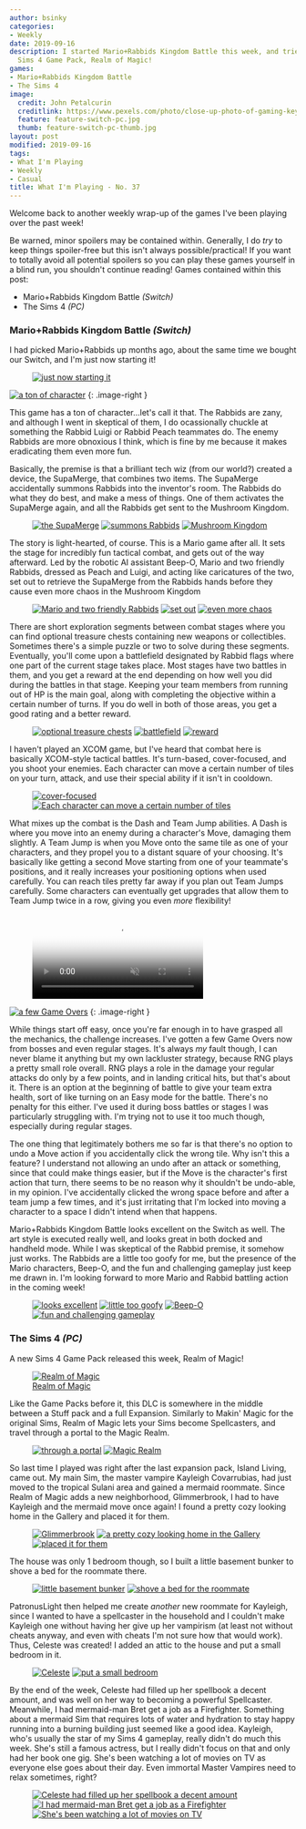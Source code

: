 ```yaml
---
author: bsinky
categories:
- Weekly
date: 2019-09-16
description: I started Mario+Rabbids Kingdom Battle this week, and tried out the latest
  Sims 4 Game Pack, Realm of Magic!
games:
- Mario+Rabbids Kingdom Battle
- The Sims 4
image:
  credit: John Petalcurin
  creditlink: https://www.pexels.com/photo/close-up-photo-of-gaming-keyboard-2115257/
  feature: feature-switch-pc.jpg
  thumb: feature-switch-pc-thumb.jpg
layout: post
modified: 2019-09-16
tags:
- What I'm Playing
- Weekly
- Casual
title: What I'm Playing - No. 37
---
```


Welcome back to another weekly wrap-up of the games I've been playing over the
past week!

Be warned, minor spoilers may be contained within. Generally, I do *try* to keep
things spoiler-free but this isn't always possible/practical! If you want to
totally avoid all potential spoilers so you can play these games yourself in a
blind run, you shouldn't continue reading! Games contained within this post:

 - Mario+Rabbids Kingdom Battle *(Switch)*
 - The Sims 4 *(PC)*

<!--more-->

### Mario+Rabbids Kingdom Battle *(Switch)*

I had picked Mario+Rabbids up months ago, about the same time we bought our
Switch, and I'm just now starting it!

<figure class="half center">
    <a href="https://i.imgur.com/NcSe0x9.jpg"><img src="https://i.imgur.com/NcSe0x9m.jpg" alt="just now starting it"/>
    </a>
</figure>

[![a ton of character](https://i.imgur.com/atxSn2Fm.jpg)](https://i.imgur.com/atxSn2F.jpg)
{: .image-right }

This game has a ton of character...let's call it that. The Rabbids are zany, and
although I went in skeptical of them, I do ocassionally chuckle at something the
Rabbid Luigi or Rabbid Peach teammates do. The enemy Rabbids are more obnoxious
I think, which is fine by me because it makes eradicating them even more fun.

Basically, the premise is that a brilliant tech wiz (from our world?) created a
device, the SupaMerge, that combines two items. The SupaMerge accidentally
summons Rabbids into the inventor's room. The Rabbids do what they do best, and
make a mess of things. One of them activates the SupaMerge again, and all the
Rabbids get sent to the Mushroom Kingdom.

<figure class="third">
    <a href="https://i.imgur.com/k4sb6Fk.jpg"><img src="https://i.imgur.com/k4sb6Fkm.jpg" alt="the SupaMerge"/></a>
    <a href="https://i.imgur.com/OA48XkP.jpg"><img src="https://i.imgur.com/OA48XkPm.jpg" alt="summons Rabbids"/></a>
    <a href="https://i.imgur.com/xr5YM7o.jpg"><img src="https://i.imgur.com/xr5YM7om.jpg" alt="Mushroom Kingdom"/></a>
</figure>

The story is light-hearted, of course. This is a Mario game after all. It sets
the stage for incredibly fun tactical combat, and gets out of the way afterward.
Led by the robotic AI assistant Beep-O, Mario and two friendly Rabbids, dressed
as Peach and Luigi, and acting like caricatures of the two, set out to retrieve
the SupaMerge from the Rabbids hands before they cause even more chaos in the
Mushroom Kingdom

<figure class="third">
    <a href="https://i.imgur.com/OCclXa6.jpg"><img src="https://i.imgur.com/OCclXa6m.jpg" alt="Mario and two friendly Rabbids"/></a>
    <a href="https://i.imgur.com/dOMgRuK.jpg"><img src="https://i.imgur.com/dOMgRuKm.jpg" alt="set out"/></a>
    <a href="https://i.imgur.com/S5JsGls.jpg"><img src="https://i.imgur.com/S5JsGlsm.jpg" alt="even more chaos"/></a>
</figure>

There are short exploration segments between combat stages where you can find
optional treasure chests containing new weapons or collectibles. Sometimes
there's a simple puzzle or two to solve during these segments. Eventually,
you'll come upon a battlefield designated by Rabbid flags where one part of the
current stage takes place. Most stages have two battles in them, and you get a
reward at the end depending on how well you did during the battles in that
stage. Keeping your team members from running out of HP is the main goal, along
with completing the objective within a certain number of turns. If you do well
in both of those areas, you get a good rating and a better reward.

<figure class="third">
    <a href="https://i.imgur.com/I0eJtHw.jpg"><img src="https://i.imgur.com/I0eJtHwm.jpg" alt="optional treasure chests"/></a>
    <a href="https://i.imgur.com/idPiZoD.jpg"><img src="https://i.imgur.com/idPiZoDm.jpg" alt="battlefield"/></a>
    <a href="https://i.imgur.com/yFJ7eMt.jpg"><img src="https://i.imgur.com/yFJ7eMtm.jpg" alt="reward"/></a>
</figure>

I haven't played an XCOM game, but I've heard that combat here is basically
XCOM-style tactical battles. It's turn-based, cover-focused, and you shoot your
enemies. Each character can move a certain number of tiles on your turn, attack,
and use their special ability if it isn't in cooldown.

<figure class="half">
    <a href="https://i.imgur.com/7QU8cWq.jpg"><img src="https://i.imgur.com/7QU8cWqm.jpg" alt="cover-focused"/></a>
    <a href="https://i.imgur.com/qdTCAgb.jpg"><img src="https://i.imgur.com/qdTCAgbm.jpg" alt="Each character can move a certain number of tiles"/></a>
</figure>

What mixes up the combat is the Dash and Team Jump abilities. A Dash is where
you move into an enemy during a character's Move, damaging them slightly. A Team
Jump is when you Move onto the same tile as one of your characters, and they
propel you to a distant square of your choosing. It's basically like getting a
second Move starting from one of your teammate's positions, and it really
increases your positioning options when used carefully. You can reach tiles
pretty far away if you plan out Team Jumps carefully. Some characters can
eventually get upgrades that allow them to Team Jump twice in a row, giving you
even *more* flexibility!

<figure class="center">
    <video class="video-embed" controls loop="true" autoplay="true" muted="true" poster="https://i.imgur.com/tSdME5P.jpg">
        <source src="https://i.imgur.com/tSdME5P.mp4">
    </video>
</figure>

[![a few Game Overs](https://i.imgur.com/U9RltMym.jpg)](https://i.imgur.com/U9RltMy.jpg)
{: .image-right }

While things start off easy, once you're far enough in to have grasped all the
mechanics, the challenge increases. I've gotten a few Game Overs now from bosses
and even regular stages. It's always *my* fault though, I can never blame it
anything but my own lackluster strategy, because RNG plays a pretty small role
overall. RNG plays a role in the damage your regular attacks do only by a few
points, and in landing critical hits, but that's about it. There is an option at
the beginning of battle to give your team extra health, sort of like turning on
an Easy mode for the battle. There's no penalty for this either. I've used it
during boss battles or stages I was particularly struggling with. I'm trying not
to use it too much though, especially during regular stages.

The one thing that legitimately bothers me so far is that there's no option to
undo a Move action if you accidentally click the wrong tile. Why isn't this a
feature? I understand not allowing an undo after an attack or something, since
that could make things easier, but if the Move is the character's first action
that turn, there seems to be no reason why it shouldn't be undo-able, in my
opinion. I've accidentally clicked the wrong space before and after a team jump
a few times, and it's just irritating that I'm locked into moving a character to
a space I didn't intend when that happens.

Mario+Rabbids Kingdom Battle looks excellent on the Switch as well. The art
style is executed really well, and looks great in both docked and handheld mode.
While I was skeptical of the Rabbid premise, it somehow just works. The Rabbids
are a little too goofy for me, but the presence of the Mario characters, Beep-O,
and the fun and challenging gameplay just keep me drawn in. I'm looking forward
to more Mario and Rabbid battling action in the coming week!

<figure class="half">
    <a href="https://i.imgur.com/j1bwvNi.jpg"><img src="https://i.imgur.com/j1bwvNim.jpg" alt="looks excellent"/></a>
    <a href="https://i.imgur.com/dk3LHNA.jpg"><img src="https://i.imgur.com/dk3LHNAm.jpg" alt="little too goofy"/></a>
    <a href="https://i.imgur.com/gA9OmyU.jpg"><img src="https://i.imgur.com/gA9OmyUm.jpg" alt="Beep-O"/></a>
    <a href="https://i.imgur.com/ODZgW0A.jpg"><img src="https://i.imgur.com/ODZgW0Am.jpg" alt="fun and challenging gameplay"/></a>
</figure>

### The Sims 4 *(PC)*

A new Sims 4 Game Pack released this week, Realm of Magic!

<figure class="half center">
    <a href="https://i.imgur.com/nA4xBfe.png"><img src="https://i.imgur.com/nA4xBfem.png" alt="Realm of Magic"/>
        <figcaption>Realm of Magic</figcaption>
    </a>
</figure>

Like the Game Packs before it, this DLC is somewhere in the middle between a
Stuff pack and a full Expansion. Similarly to Makin' Magic for the original
Sims, Realm of Magic lets your Sims become Spellcasters, and travel through a
portal to the Magic Realm.

<figure class="half">
    <a href="https://i.imgur.com/6oJTDhP.png"><img src="https://i.imgur.com/6oJTDhPm.png" alt="through a portal"/></a>
    <a href="https://i.imgur.com/HwtNY5i.png"><img src="https://i.imgur.com/HwtNY5im.png" alt="Magic Realm"/></a>
</figure>

So last time I played was right after the last expansion pack, Island Living,
came out. My main Sim, the master vampire Kayleigh Covarrubias, had just moved
to the tropical Sulani area and gained a mermaid roommate. Since Realm of Magic
adds a new neighborhood, Glimmerbrook, I had to have Kayleigh and the mermaid
move once again! I found a pretty cozy looking home in the Gallery and placed it
for them.

<figure class="third">
    <a href="https://i.imgur.com/PmnhrLh.png"><img src="https://i.imgur.com/PmnhrLhm.png" alt="Glimmerbrook"/></a>
    <a href="https://i.imgur.com/JAM2J5d.png"><img src="https://i.imgur.com/JAM2J5dm.png" alt="a pretty cozy looking home in the Gallery"/></a>
    <a href="https://i.imgur.com/wAKyYqc.png"><img src="https://i.imgur.com/wAKyYqcm.png" alt="placed it for them"/></a>
</figure>

The house was only 1 bedroom though, so I built a little basement bunker to
shove a bed for the roommate there.

<figure class="half">
    <a href="https://i.imgur.com/QjsPrat.png"><img src="https://i.imgur.com/QjsPratm.png" alt="little basement bunker"/></a>
    <a href="https://i.imgur.com/Y4Me8qC.png"><img src="https://i.imgur.com/Y4Me8qCm.png" alt="shove a bed for the roommate"/></a>
</figure>

PatronusLight then helped me create *another* new roommate for Kayleigh, since I
wanted to have a spellcaster in the household and I couldn't make Kayleigh one
without having her give up her vampirism (at least not without cheats anyway,
and even with cheats I'm not sure how that would work). Thus, Celeste was
created! I added an attic to the house and put a small bedroom in it.

<figure class="half">
    <a href="https://i.imgur.com/on4WWXO.png"><img src="https://i.imgur.com/on4WWXOm.png" alt="Celeste"/></a>
    <a href="https://i.imgur.com/CMf4cx5.png"><img src="https://i.imgur.com/CMf4cx5m.png" alt="put a small bedroom"/></a>
</figure>

By the end of the week, Celeste had filled up her spellbook a decent amount, and
was well on her way to becoming a powerful Spellcaster. Meanwhile, I had
mermaid-man Bret get a job as a Firefighter. Something about a mermaid Sim that
requires lots of water and hydration to stay happy running into a burning
building just seemed like a good idea. Kayleigh, who's usually the star of my
Sims 4 gameplay, really didn't do much this week. She's still a famous actress,
but I really didn't focus on that and only had her book one gig. She's been
watching a lot of movies on TV as everyone else goes about their day. Even
immortal Master Vampires need to relax sometimes, right?

<figure class="third">
    <a href="https://i.imgur.com/f1WlRvJ.png"><img src="https://i.imgur.com/f1WlRvJm.png" alt="Celeste had filled up her spellbook a decent amount"/></a>
    <a href="https://i.imgur.com/IvTkev6.png"><img src="https://i.imgur.com/IvTkev6m.png" alt="I had mermaid-man Bret get a job as a Firefighter"/></a>
    <a href="https://i.imgur.com/9aFJSt4.png"><img src="https://i.imgur.com/9aFJSt4m.png" alt="She's been watching a lot of movies on TV"/></a>
</figure>